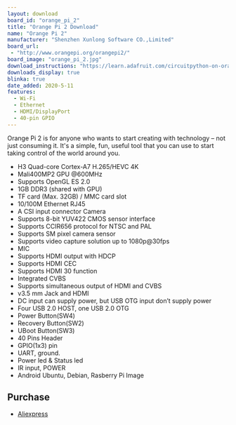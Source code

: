 ```yaml
---
layout: download
board_id: "orange_pi_2"
title: "Orange Pi 2 Download"
name: "Orange Pi 2"
manufacturer: "Shenzhen Xunlong Software CO.,Limited"
board_url:
 - "http://www.orangepi.org/orangepi2/"
board_image: "orange_pi_2.jpg"
download_instructions: "https://learn.adafruit.com/circuitpython-on-orangepi-linux/circuitpython-orangepi"
downloads_display: true
blinka: true
date_added: 2020-5-11
features:
  - Wi-Fi
  - Ethernet
  - HDMI/DisplayPort
  - 40-pin GPIO
---
```


Orange Pi 2 is for anyone who wants to start creating with technology – not just consuming it. It's a simple, fun, useful tool that you can use to start taking control of the world around you.

- H3 Quad-core Cortex-A7 H.265/HEVC 4K
- Mali400MP2 GPU @600MHz
- Supports OpenGL ES 2.0
- 1GB DDR3 (shared with GPU)
- TF card (Max. 32GB) / MMC card slot
- 10/100M Ethernet RJ45
- A CSI input connector Camera
- Supports 8-bit YUV422 CMOS sensor interface
- Supports CCIR656 protocol for NTSC and PAL
- Supports SM pixel camera sensor
- Supports video capture solution up to 1080p@30fps
- MIC
- Supports HDMI output with HDCP
- Supports HDMI CEC
- Supports HDMI 30 function
- Integrated CVBS
- Supports simultaneous output of HDMI and CVBS
- v3.5 mm Jack and HDMI
- DC input can supply power, but USB OTG input don’t supply power
- Four USB 2.0 HOST, one USB 2.0 OTG
- Power Button(SW4)
- Recovery Button(SW2)
- UBoot Button(SW3)
- 40 Pins Header
- GPIO(1x3) pin
- UART, ground.
- Power led & Status led
- IR input, POWER
- Android Ubuntu, Debian, Rasberry Pi Image

## Purchase
* [Aliexpress](https://www.aliexpress.com/store/1553371)
